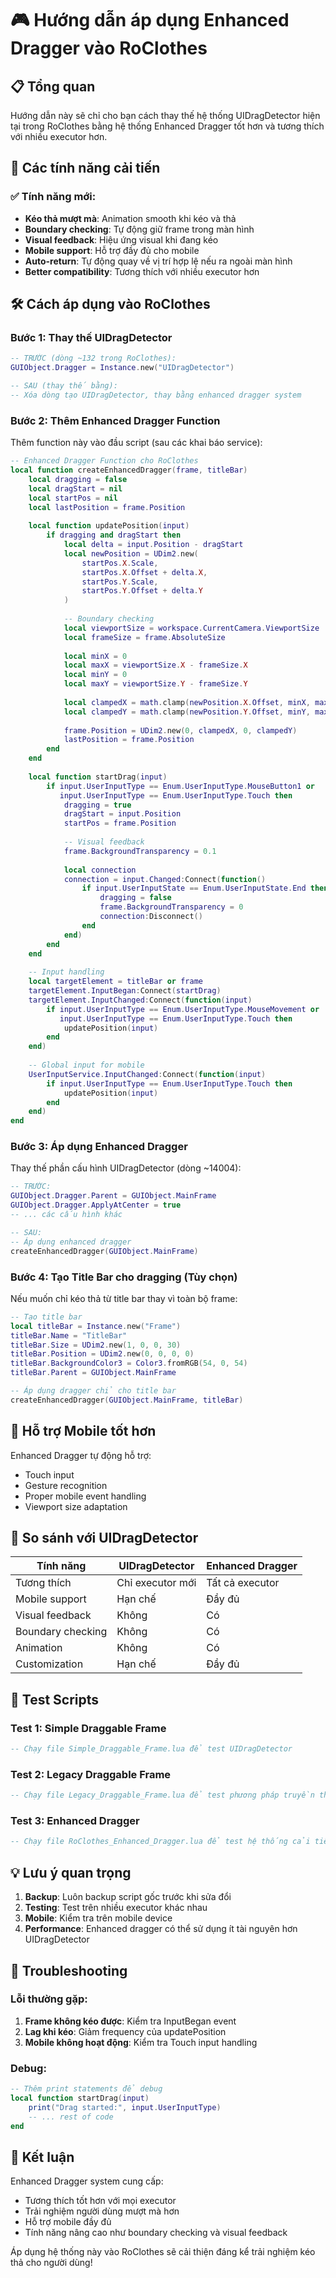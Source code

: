 # 🎮 Hướng dẫn áp dụng Enhanced Dragger vào RoClothes

## 📋 Tổng quan
Hướng dẫn này sẽ chỉ cho bạn cách thay thế hệ thống UIDragDetector hiện tại trong RoClothes bằng hệ thống Enhanced Dragger tốt hơn và tương thích với nhiều executor hơn.

## 🔧 Các tính năng cải tiến

### ✅ Tính năng mới:
- **Kéo thả mượt mà**: Animation smooth khi kéo và thả
- **Boundary checking**: Tự động giữ frame trong màn hình  
- **Visual feedback**: Hiệu ứng visual khi đang kéo
- **Mobile support**: Hỗ trợ đầy đủ cho mobile
- **Auto-return**: Tự động quay về vị trí hợp lệ nếu ra ngoài màn hình
- **Better compatibility**: Tương thích với nhiều executor hơn

## 🛠️ Cách áp dụng vào RoClothes

### Bước 1: Thay thế UIDragDetector
```lua
-- TRƯỚC (dòng ~132 trong RoClothes):
GUIObject.Dragger = Instance.new("UIDragDetector")

-- SAU (thay thế bằng):
-- Xóa dòng tạo UIDragDetector, thay bằng enhanced dragger system
```

### Bước 2: Thêm Enhanced Dragger Function
Thêm function này vào đầu script (sau các khai báo service):

```lua
-- Enhanced Dragger Function cho RoClothes
local function createEnhancedDragger(frame, titleBar)
    local dragging = false
    local dragStart = nil
    local startPos = nil
    local lastPosition = frame.Position
    
    local function updatePosition(input)
        if dragging and dragStart then
            local delta = input.Position - dragStart
            local newPosition = UDim2.new(
                startPos.X.Scale,
                startPos.X.Offset + delta.X,
                startPos.Y.Scale,
                startPos.Y.Offset + delta.Y
            )
            
            -- Boundary checking
            local viewportSize = workspace.CurrentCamera.ViewportSize
            local frameSize = frame.AbsoluteSize
            
            local minX = 0
            local maxX = viewportSize.X - frameSize.X
            local minY = 0
            local maxY = viewportSize.Y - frameSize.Y
            
            local clampedX = math.clamp(newPosition.X.Offset, minX, maxX)
            local clampedY = math.clamp(newPosition.Y.Offset, minY, maxY)
            
            frame.Position = UDim2.new(0, clampedX, 0, clampedY)
            lastPosition = frame.Position
        end
    end
    
    local function startDrag(input)
        if input.UserInputType == Enum.UserInputType.MouseButton1 or 
           input.UserInputType == Enum.UserInputType.Touch then
            dragging = true
            dragStart = input.Position
            startPos = frame.Position
            
            -- Visual feedback
            frame.BackgroundTransparency = 0.1
            
            local connection
            connection = input.Changed:Connect(function()
                if input.UserInputState == Enum.UserInputState.End then
                    dragging = false
                    frame.BackgroundTransparency = 0
                    connection:Disconnect()
                end
            end)
        end
    end
    
    -- Input handling
    local targetElement = titleBar or frame
    targetElement.InputBegan:Connect(startDrag)
    targetElement.InputChanged:Connect(function(input)
        if input.UserInputType == Enum.UserInputType.MouseMovement or 
           input.UserInputType == Enum.UserInputType.Touch then
            updatePosition(input)
        end
    end)
    
    -- Global input for mobile
    UserInputService.InputChanged:Connect(function(input)
        if input.UserInputType == Enum.UserInputType.Touch then
            updatePosition(input)
        end
    end)
end
```

### Bước 3: Áp dụng Enhanced Dragger
Thay thế phần cấu hình UIDragDetector (dòng ~14004):

```lua
-- TRƯỚC:
GUIObject.Dragger.Parent = GUIObject.MainFrame
GUIObject.Dragger.ApplyAtCenter = true
-- ... các cấu hình khác

-- SAU:
-- Áp dụng enhanced dragger
createEnhancedDragger(GUIObject.MainFrame)
```

### Bước 4: Tạo Title Bar cho dragging (Tùy chọn)
Nếu muốn chỉ kéo thả từ title bar thay vì toàn bộ frame:

```lua
-- Tạo title bar
local titleBar = Instance.new("Frame")
titleBar.Name = "TitleBar"
titleBar.Size = UDim2.new(1, 0, 0, 30)
titleBar.Position = UDim2.new(0, 0, 0, 0)
titleBar.BackgroundColor3 = Color3.fromRGB(54, 0, 54)
titleBar.Parent = GUIObject.MainFrame

-- Áp dụng dragger chỉ cho title bar
createEnhancedDragger(GUIObject.MainFrame, titleBar)
```

## 📱 Hỗ trợ Mobile tốt hơn

Enhanced Dragger tự động hỗ trợ:
- Touch input
- Gesture recognition
- Proper mobile event handling
- Viewport size adaptation

## 🎯 So sánh với UIDragDetector

| Tính năng | UIDragDetector | Enhanced Dragger |
|-----------|----------------|------------------|
| Tương thích | Chỉ executor mới | Tất cả executor |
| Mobile support | Hạn chế | Đầy đủ |
| Visual feedback | Không | Có |
| Boundary checking | Không | Có |
| Animation | Không | Có |
| Customization | Hạn chế | Đầy đủ |

## 🚀 Test Scripts

### Test 1: Simple Draggable Frame
```lua
-- Chạy file Simple_Draggable_Frame.lua để test UIDragDetector
```

### Test 2: Legacy Draggable Frame  
```lua
-- Chạy file Legacy_Draggable_Frame.lua để test phương pháp truyền thống
```

### Test 3: Enhanced Dragger
```lua
-- Chạy file RoClothes_Enhanced_Dragger.lua để test hệ thống cải tiến
```

## 💡 Lưu ý quan trọng

1. **Backup**: Luôn backup script gốc trước khi sửa đổi
2. **Testing**: Test trên nhiều executor khác nhau
3. **Mobile**: Kiểm tra trên mobile device
4. **Performance**: Enhanced dragger có thể sử dụng ít tài nguyên hơn UIDragDetector

## 🔧 Troubleshooting

### Lỗi thường gặp:
1. **Frame không kéo được**: Kiểm tra InputBegan event
2. **Lag khi kéo**: Giảm frequency của updatePosition
3. **Mobile không hoạt động**: Kiểm tra Touch input handling

### Debug:
```lua
-- Thêm print statements để debug
local function startDrag(input)
    print("Drag started:", input.UserInputType)
    -- ... rest of code
end
```

## 📝 Kết luận

Enhanced Dragger system cung cấp:
- Tương thích tốt hơn với mọi executor
- Trải nghiệm người dùng mượt mà hơn  
- Hỗ trợ mobile đầy đủ
- Tính năng nâng cao như boundary checking và visual feedback

Áp dụng hệ thống này vào RoClothes sẽ cải thiện đáng kể trải nghiệm kéo thả cho người dùng!